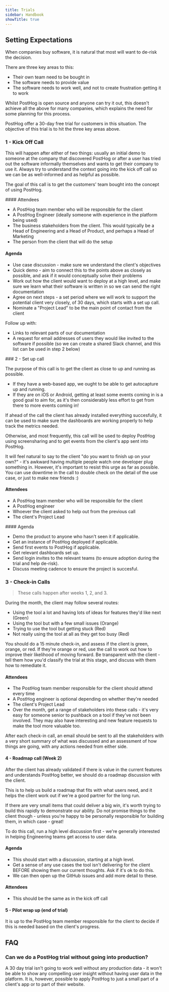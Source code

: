 ```yaml
---
title: Trials
sidebar: Handbook
showTitle: true
---
```


## Setting Expectations

When companies buy software, it is natural that most will want to de-risk the decision.

There are three key areas to this:

* Their own team need to be bought in
* The software needs to provide value
* The software needs to work well, and not to create frustration getting it to work

Whilst PostHog is open source and anyone can try it out, this doesn't achieve all the above for many companies, which explains the need for some planning for this process.

PostHog offer a 30-day free trial for customers in this situation. The objective of this trial is to hit the three key areas above.

### 1 - Kick Off Call

This will happen after either of two things: usually an initial demo to someone at the company that discovered PostHog or after a user has tried out the software informally themselves and wants to get their company to use it. Always try to understand the context going into the kick off call so we can be as well-informed and as helpful as possible.

The goal of this call is to get the customers' team bought into the concept of using PostHog.

#### Attendees

* A PostHog team member who will be responsible for the client
* A PostHog Engineer (ideally someone with experience in the platform being used)
* The business stakeholders from the client. This would typically be a Head of Engineering and a Head of Product, and perhaps a Head of Marketing
* The person from the client that will do the setup

#### Agenda

* Use case discussion - make sure we understand the client's objectives
* Quick demo - aim to connect this to the points above as closely as possible, and ask if it would conceptually solve their problems
* Work out how the client would want to deploy at a high level, and make sure we learn what their software is written in so we can send the right documentation
* Agree on next steps - a set period where we will work to support the potential client very closely, of 30 days, which starts with a set up call.
* Nominate a "Project Lead" to be the main point of contact from the client

Follow up with:

* Links to relevant parts of our documentation
* A request for email addresses of users they would like invited to the software if possible (so we can create a shared Slack channel, and this list can be used in step 2 below)

### 2 - Set up call

The purpose of this call is to get the client as close to up and running as possible.

* If they have a web-based app, we ought to be able to get autocapture up and running.
* If they are on iOS or Android, getting at least some events coming in is a good goal to aim for, as it's then considerably less effort to get from there to more events coming in!

If ahead of the call the client has already installed everything succesfully, it can be used to make sure the dashboards are working properly to help track the metrics needed.

Otherwise, and most frequently, this call will be used to deploy PostHog using screensharing and to get events from the client's app sent into PostHog.

It will feel natural to say to the client "do you want to finish up on your own?" - it's awkward having multiple people watch one developer plug something in. However, it's important to resist this urge as far as possible. You can use downtime in the call to double check on the detail of the use case, or just to make new friends :)

#### Attendees

* A PostHog team member who will be responsible for the client
* A PostHog engineer
* Whoever the client asked to help out from the previous call
* The client's Project Lead

#### Agenda

* Demo the product to anyone who hasn't seen it if applicable.
* Get an instance of PostHog deployed if applicable.
* Send first events to PostHog if applicable.
* Get relevant dashboards set up.
* Send login invites to the relevant teams (to ensure adoption during the trial and help de-risk).
* Discuss meeting cadence to ensure the project is succesful.

### 3 - Check-in Calls 

> These calls happen after weeks 1, 2, and 3.

During the month, the client may follow several routes:

* Using the tool a lot and having lots of ideas for features they'd like next (Green)
* Using the tool but with a few small issues (Orange)
* Trying to use the tool but getting stuck (Red)
* Not really using the tool at all as they get too busy (Red)

You should do a 15 minute check-in, and assess if the client is green, orange, or red. If they're orange or red, use the call to work out how to improve their likelihood of moving forward. Be transparent with the client - tell them how you'd classify the trial at this stage, and discuss with them how to remediate it.

#### Attendees

* The PostHog team member responsible for the client should attend every time
* A PostHog engineer is optional depending on whether they're needed
* The client's Project Lead
* Over the month, get a range of stakeholders into these calls - it's very easy for someone senior to pushback on a tool if they've not been involved. They may also have interesting and new feature requests to make the tool more valuable too.

After each check-in call, an email should be sent to all the stakeholders with a very short summary of what was discussed and an assessment of how things are going, with any actions needed from either side.

#### 4 - Roadmap call (Week 2)

After the client has already validated if there is value in the current features and understands PostHog better, we should do a roadmap discussion with the client.

This is to help us build a roadmap that fits with what users need, and it helps the client work out if we're a good partner for the long run.

If there are very small items that could deliver a big win, it's worth trying to build this rapidly to demonstrate our ability. Do not promise things to the client though - unless you're happy to be personally responsible for building them, in which case - great!

To do this call, run a high level discussion first - we're generally interested in helping Engineering teams get access to user data.

#### Agenda

* This should start with a discussion, starting at a high level.
* Get a sense of any use cases the tool isn't delivering for the client BEFORE showing them our current thoughts. Ask if it's ok to do this.
* We can then open up the GitHub issues and add more detail to these.

#### Attendees

* This should be the same as in the kick off call

#### 5 - Pilot wrap up (end of trial)

It is up to the PostHog team member responsible for the client to decide if this is needed based on the client's progress.

## FAQ

### Can we do a PostHog trial without going into production?

A 30 day trial isn't going to work well without any production data - it won't be able to show any compelling user insight without having user data in the platform. It is, however, possible to apply PostHog to just a small part of a client's app or to part of their website.
